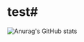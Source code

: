 # test# 
![Anurag's GitHub stats](https://github-readme-stats.vercel.app/api?username=anuraghazra&count_private=true)
